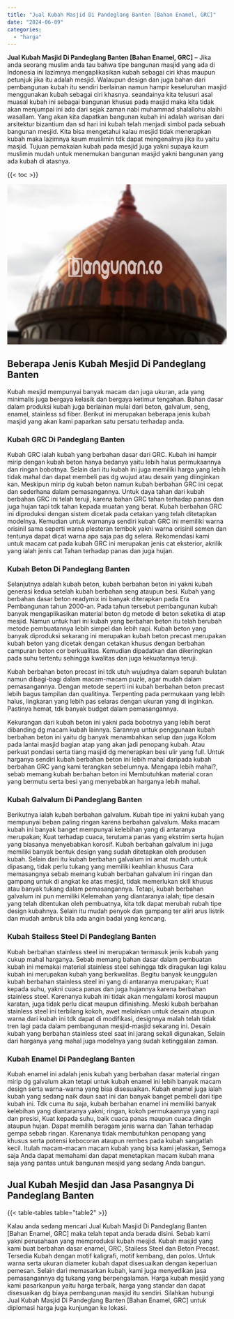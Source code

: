 ```yaml
---
title: "Jual Kubah Masjid Di Pandeglang Banten [Bahan Enamel, GRC]"
date: "2024-06-09"
categories: 
  - "harga"
---
```


**Jual Kubah Masjid Di Pandeglang Banten \[Bahan Enamel, GRC\]** – Jika anda seorang muslim anda tau bahwa tipe bangunan masjid yang ada di Indonesia ini lazimnya mengaplikasikan kubah sebagai ciri khas maupun petunjuk jika itu adalah mesjid. Walaupun design dan juga bahan dari pembangunan kubah itu sendiri berlainan namun hampir keseluruhan masjid menggunakan kubah sebagai ciri khasnya. seandainya kita telusuri asal muasal kubah ini sebagai bangunan khusus pada masjid maka kita tidak akan menjumpai ini ada dari sejak zaman nabi muhammad shalallohu alaihi wasallam. Yang akan kita dapatkan bangunan kubah ini adalah warisan dari arsitektur bizantium dan sd hari ini kubah telah menjadi simbol pada sebuah bangunan mesjid. Kita bisa mengetahui kalau mesjid tidak menerapkan kubah maka lazimnya kaum muslimin tdk dapat mengenalnya jika itu yaitu masjid. Tujuan pemakaian kubah pada mesjid juga yakni supaya kaum muslimin mudah untuk menemukan bangunan masjid yakni bangunan yang ada kubah di atasnya.

{{< toc >}}

![Jual Kubah Masjid Di Pandeglang Banten [Bahan Enamel, GRC]](/images/jual-kubah-masjid-23.png)

## Beberapa Jenis Kubah Mesjid Di Pandeglang Banten

Kubah mesjid mempunyai banyak macam dan juga ukuran, ada yang minimalis juga bergaya kelasik dan bergaya ketimur tengahan. Bahan dasar dalam produksi kubah juga berlainan mulai dari beton, galvalum, seng, enamel, stainless sd fiber. Berikut ini merupakan beberapa jenis kubah masjid yang akan kami paparkan satu persatu terhadap anda.

### Kubah GRC Di Pandeglang Banten

Kubah GRC ialah kubah yang berbahan dasar dari GRC. Kubah ini hampir mirip dengan kubah beton hanya bedanya yaitu lebih halus permukaannya dan ringan bobotnya. Selain dari itu kubah ini juga memiliki harga yang lebih tidak mahal dan dapat membeli pas dg wujud atau desain yang diinginkan kan. Meskipun mirip dg kubah beton namun kubah berbahan GRC ini cepat dan sederhana dalam pemasangannya. Untuk daya tahan dari kubah berbahan GRC ini telah teruji, karena bahan GRC tahan terhadap panas dan juga hujan tapi tdk tahan kepada muatan yang berat. Kubah berbahan GRC ini diproduksi dengan sistem dicetak pada cetakan yang telah ditetapkan modelnya. Kemudian untuk warnanya sendiri kubah GRC ini memiliki warna orisinil sama seperti warna plesteran tembok yakni warna orisinil semen dan tentunya dapat dicat warna apa saja pas dg selera. Rekomendasi kami untuk macam cat pada kubah GRC ini merupakan jenis cat eksterior, akrilik yang ialah jenis cat Tahan terhadap panas dan juga hujan.

### Kubah Beton Di Pandeglang Banten

Selanjutnya adalah kubah beton, kubah berbahan beton ini yakni kubah generasi kedua setelah kubah berbahan seng ataupun besi. Kubah yang berbahan dasar beton readymix ini banyak diterapkan pada Era Pembangunan tahun 2000-an. Pada tahun tersebut pembangunan kubah banyak mengaplikasikan material beton dg metode di beton seketika di atap mesjid. Namun untuk hari ini kubah yang berbahan beton itu telah berubah metode pembuatannya lebih simpel dan lebih rapi. Kubah beton yang banyak diproduksi sekarang ini merupakan kubah beton precast merupakan kubah beton yang dicetak dengan cetakan khusus dengan berbahan campuran beton cor berkualitas. Kemudian dipadatkan dan dikeringkan pada suhu tertentu sehingga kwalitas dan juga kekuatannya teruji.

Kubah berbahan beton precast ini tdk utuh wujudnya dalam separuh bulatan namun dibagi-bagi dalam macam-macam puzle, agar mudah dalam pemasangannya. Dengan metode seperti ini kubah berbahan beton precast lebih bagus tampilan dan qualitinya. Terpenting pada permukaan yang lebih halus, lingkaran yang lebih pas selaras dengan ukuran yang di inginkan. Pastinya hemat, tdk banyak budget dalam pemasangannya.

Kekurangan dari kubah beton ini yakni pada bobotnya yang lebih berat dibanding dg macam kubah lainnya. Sarannya untuk penggunaan kubah berbahan beton ini yaitu dg banyak menambahkan selup dan juga Kolom pada lantai masjid bagian atap yang akan jadi penopang kubah. Atau perkuat pondasi serta tiang masjid dg menerapkan besi ulir yang full. Untuk harganya sendiri kubah berbahan beton ini lebih mahal daripada kubah berbahan GRC yang kami terangkan sebelumnya. Mengapa lebih mahal?, sebab memang kubah berbahan beton ini Membutuhkan material coran yang bermutu serta besi yang menyebabkan harganya lebih mahal.

### Kubah Galvalum Di Pandeglang Banten

Berikutnya ialah kubah berbahan galvalum. Kubah tipe ini yakni kubah yang mempunyai beban paling ringan karena berbahan galvalum. Maka macam kubah ini banyak banget mempunyai kelebihan yang di antaranya merupakan; Kuat terhadap cuaca, terutama panas yang ekstrim serta hujan yang biasanya menyebabkan korosif. Kubah berbahan galvalum ini juga memiliki banyak bentuk design yang sudah ditetapkan oleh produsen kubah. Selain dari itu kubah berbahan galvalum ini amat mudah untuk dipasang, tidak perlu tukang yang memiliki keahlian khusus Cara memasangnya sebab memang kubah berbahan galvalum ini ringan dan gampang untuk di angkat ke atas mesjid, tidak memerlukan skill khusus atau banyak tukang dalam pemasangannya. Tetapi, kubah berbahan galvalum ini pun memiliki Kelemahan yang diantaranya ialah; tipe desain yang telah ditentukan oleh pembuatnya, kita tdk dapat merubah rubah tipe design kubahnya. Selain itu mudah penyok dan gampang ter aliri arus listrik dan mudah ambruk bila ada angin badai yang kencang.

### Kubah Stailess Steel Di Pandeglang Banten

Kubah berbahan stainless steel ini merupakan termasuk jenis kubah yang cukup mahal harganya. Sebab memang bahan dasar dalam pembuatan kubah ini memakai material stainless steel sehingga tdk diragukan lagi kalau kubah ini merupakan kubah yang berkwalitas. Begitu banyak keunggulan kubah berbahan stainless steel ini yang di antaranya merupakan; Kuat kepada suhu, yakni cuaca panas dan juga hujannya karena berbahan stainless steel. Karenanya kubah ini tidak akan mengalami korosi maupun karatan, juga tidak perlu dicat maupun difinishing. Meski kubah berbahan stainless steel ini terbilang kokoh, awet melainkan untuk desain ataupun warna dari kubah ini tdk dapat di modifikasi, designnya malah telah tidak tren lagi pada dalam pembangunan mesjid-masjid sekarang ini. Desain kubah yang berbahan stainless steel saat ini jarang sekali digunakan, Selain dari harganya yang mahal juga modelnya yang sudah ketinggalan zaman.

### Kubah Enamel Di Pandeglang Banten

Kubah enamel ini adalah jenis kubah yang berbahan dasar material ringan mirip dg galvalum akan tetapi untuk kubah enamel ini lebih banyak macam design serta warna-warna yang bisa disesuaikan. Kubah enamel juga ialah kubah yang sedang naik daun saat ini dan banyak banget pembeli dari tipe kubah ini. Tdk cuma itu saja, kubah berbahan enamel ini memiliki banyak kelebihan yang diantaranya yakni; ringan, kokoh permukaannya yang rapi dan presisi, Kuat kepada suhu, baik cuaca panas maupun cuaca dingin ataupun hujan. Dapat memilih beragam jenis warna dan Tahan terhadap gempa sebab ringan. Karenanya tidak membutuhkan penopang yang khusus serta potensi kebocoran ataupun rembes pada kubah sangatlah kecil. Itulah macam-macam macam kubah yang bisa kami jelaskan, Semoga saja Anda dapat memahami dan dapat menetapkan macam kubah mana saja yang pantas untuk bangunan mesjid yang sedang Anda bangun.

## Jual Kubah Mesjid dan Jasa Pasangnya Di Pandeglang Banten

{{< table-tables table="table2" >}}

Kalau anda sedang mencari Jual Kubah Masjid Di Pandeglang Banten \[Bahan Enamel, GRC\] maka telah tepat anda berada disini. Sebab kami yakni perusahaan yang memproduksi kubah mesjid. Kubah masjid yang kami buat berbahan dasar enamel, GRC, Stailess Steel dan Beton Precast. Tersedia Kubah dengan motif kaligrafi, motif kembang, dan polos. Untuk warna serta ukuran diameter kubah dapat disesuaikan dengan keperluan pemesan. Selain dari memasarkan kubah, kami juga menyedikan jasa pemasangannya dg tukang yang berpengalaman. Harga kubah mesjid yang kami pasarkanpun yaitu harga terbaik, harga yang standar dan dapat disesuaikan dg biaya pembangunan masjid itu sendiri. Silahkan hubungi Jual Kubah Masjid Di Pandeglang Banten \[Bahan Enamel, GRC\] untuk diplomasi harga juga kunjungan ke lokasi.
